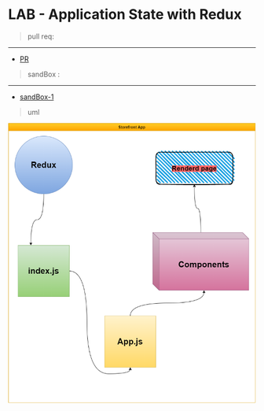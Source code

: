 # LAB - Application State with Redux


> pull req: 

--- 

- [PR](https://github.com/abu-nofal/storefront/pull/4)

> sandBox : 

--- 

- [sandBox-1](https://pbcgk.csb.app/)


> uml 

![](https://raw.githubusercontent.com/ibrahemomari/storefront/main/src/Images/UML.png)